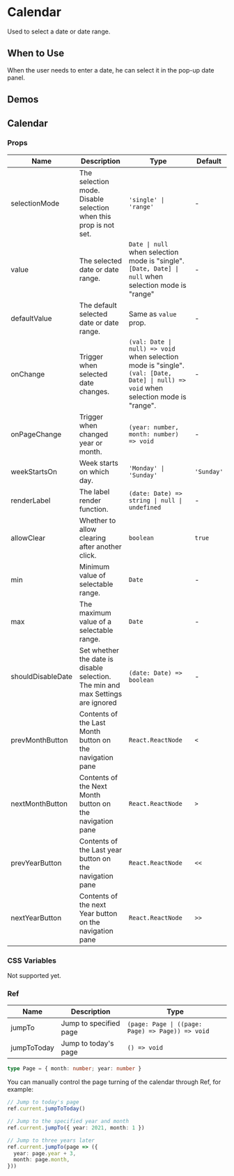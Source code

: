 # Calendar <Experimental></Experimental>

Used to select a date or date range.

## When to Use

When the user needs to enter a date, he can select it in the pop-up date panel.

## Demos

<code src="./demos/demo1.tsx"></code>

<code src="./demos/demo2.tsx"></code>

<code src="./demos/demo3.tsx"></code>

## Calendar

### Props

| Name              | Description                                                                     | Type                                                                                                                                 | Default    |
| ----------------- | ------------------------------------------------------------------------------- | ------------------------------------------------------------------------------------------------------------------------------------ | ---------- |
| selectionMode     | The selection mode. Disable selection when this prop is not set.                | `'single' \| 'range'`                                                                                                                | -          |
| value             | The selected date or date range.                                                | `Date \| null` when selection mode is "single". `[Date, Date] \| null` when selection mode is "range"                                | -          |
| defaultValue      | The default selected date or date range.                                        | Same as `value` prop.                                                                                                                | -          |
| onChange          | Trigger when selected date changes.                                             | `(val: Date \| null) => void` when selection mode is "single". `(val: [Date, Date] \| null) => void` when selection mode is "range". | -          |
| onPageChange      | Trigger when changed year or month.                                             | `(year: number, month: number) => void`                                                                                              | -          |
| weekStartsOn      | Week starts on which day.                                                       | `'Monday' \| 'Sunday'`                                                                                                               | `'Sunday'` |
| renderLabel       | The label render function.                                                      | `(date: Date) => string \| null \| undefined`                                                                                        | -          |
| allowClear        | Whether to allow clearing after another click.                                  | `boolean`                                                                                                                            | `true`     |
| min               | Minimum value of selectable range.                                              | `Date`                                                                                                                               | -          |
| max               | The maximum value of a selectable range.                                        | `Date`                                                                                                                               | -          |
| shouldDisableDate | Set whether the date is disable selection. The min and max Settings are ignored | `(date: Date) => boolean`                                                                                                            | -          |
| prevMonthButton   | Contents of the Last Month button on the navigation pane                        | `React.ReactNode`                                                                                                                    | `<`        |
| nextMonthButton   | Contents of the Next Month button on the navigation pane                        | `React.ReactNode`                                                                                                                    | `>`        |
| prevYearButton    | Contents of the Last year button on the navigation pane                         | `React.ReactNode`                                                                                                                    | `<<`       |
| nextYearButton    | Contents of the next Year button on the navigation pane                         | `React.ReactNode`                                                                                                                    | `>>`       |

### CSS Variables

Not supported yet.

### Ref

| Name        | Description            | Type                                             |
| ----------- | ---------------------- | ------------------------------------------------ |
| jumpTo      | Jump to specified page | `(page: Page \| ((page: Page) => Page)) => void` |
| jumpToToday | Jump to today's page   | `() => void`                                     |

```ts
type Page = { month: number; year: number }
```

You can manually control the page turning of the calendar through Ref, for example:

```ts
// Jump to today's page
ref.current.jumpToToday()

// Jump to the specified year and month
ref.current.jumpTo({ year: 2021, month: 1 })

// Jump to three years later
ref.current.jumpTo(page => ({
  year: page.year + 3,
  month: page.month,
}))
```
